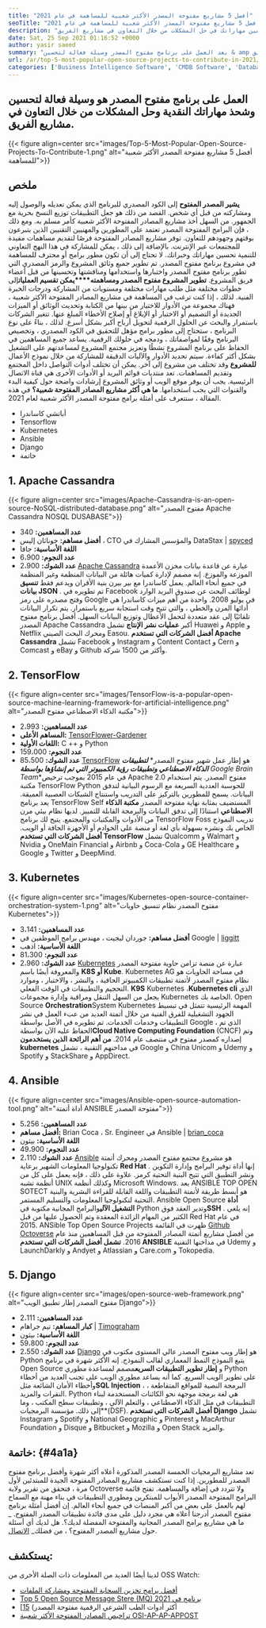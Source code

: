```yaml
---
title: "أفضل 5 مشاريع مفتوحة المصدر الأكثر شعبية للمساهمة في عام 2021" 
seoTitle: "أفضل 5 مشاريع مفتوحة المصدر الأكثر شعبية للمساهمة في عام 2021" 
description: "تعد المساهمة في مشاريع الشهيرة مفتوحة المصدر طريقة فعالة لتحسين مهاراتك في حل المشكلات من خلال التعاون في مشاريع الفريق." 
date: Sat, 25 Sep 2021 01:16:52 +0000
author: yasir saeed
summary: "يعد العمل على برنامج مفتوح المصدر وسيلة فعالة لتحسين & amp ؛ شحذ مهاراتك في التفكير الناقد وحل المشكلات من خلال التعاون في مشاريع الفريق." 
url: /ar/top-5-most-popular-open-source-projects-to-contribute-in-2021/
categories: ['Business Intelligence Software', 'CMDB Software', 'Database Management Software', 'Deployment Tools', 'Learning Management System', 'Rapid Application Development', 'Software Development']
---
```


## العمل على برنامج مفتوح المصدر هو وسيلة فعالة لتحسين وشحذ مهاراتك النقدية وحل المشكلات من خلال التعاون في مشاريع الفريق.

{{< figure align=center src="images/Top-5-Most-Popular-Open-Source-Projects-To-Contribute-1.png" alt="أفضل 5 مشاريع مفتوحة المصدر الأكثر شعبية للمساهمة">}}


## **ملخص** 
**يشير المصدر المفتوح** إلى الكود المصدري للبرنامج الذي يمكن تعديله والوصول إليه ومشاركته من قبل أي شخص. القصد من ذلك هو جعل التطبيقات توزيع النسخ بحرية مع الجمهور. من السهل أخذ مشاريع المصادر المفتوحة الأكثر شعبية كأمر مسلم به. ومع ذلك ، فإن البرامج المفتوحة المصدر تعتمد على المطورين والمهنيين التقنيين الذين يتبرعون بوقتهم وجهودهم للتعاون. توفر مشاريع المصادر المفتوحة فرصًا لتقديم مساهمات مفيدة للمجتمعات عبر الإنترنت. بالإضافة إلى ذلك ، يمكن للمشاركة في هذا النهج التعاوني للتنمية تحسين مهاراتك وخبراتك.
لا تحتاج إلى أن تكون مطور برامج أو محترف للمساهمة في مشروع برنامج مفتوح المصدر. تم تطوير جميع وثائق المشروع والرمز المصدري التي تطور برنامج مفتوح المصدر واختبارها واستخدامها ومناقشتها وتحسينها من قبل أعضاء فريق المشروع. **تطوير المشروع مفتوح المصدر ومساهمته****يمكن تقسيم العمليات**إلى خطوات مختلفة مثل طلب مهارات مختلفة ومستويات من المشاركة ودرجات الخبرة الفنية. لذلك ، إذا كنت ترغب في المساهمة في مشاريع المصادر المفتوحة الأكثر شعبية ، فهناك مجموعة من الأدوار للاختيار من بينها من الكتابة وتحديث الوثائق أو الميزات الجديدة أو التصميم أو الاختبار أو الإبلاغ أو إصلاح الأخطاء المبلغ عنها.
تتغير الشركات باستمرار والبحث عن الحلول الرقمية لتحويل أرباح أكبر بشكل أسرع. لذلك ، بناءً على نوع البرنامج ، ستحتاج إلى مطور برامج مؤهل للتحقيق في الكود المصدري ، وتخصيص البرنامج وفقًا لمواصفاتك ، ودمجه في حلولك الرقمية. يساعد جميع المساهمين في الحفاظ على برنامج المشروع نشطًا وتعزيز مجتمع المشروع لمساعدتهم على التشغيل بشكل أكثر كفاءة. سيتم تحديد الأدوار والآليات الدقيقة للمشاركة من خلال نموذج الأعمال **للمشروع** وقد تختلف من مشروع إلى آخر. يمكن أن تختلف أدوات التواصل داخل المجتمع وتقديم المساهمات. تعد منتديات قوائم البريد أو الأدوات الأخرى هي قناة الاتصال الرئيسية. يجب أن يوفر موقع الويب أو وثائق المشروع إرشادات واضحة حول كيفية البدء والقنوات التي يجب استخدامها.
**ما هي أكثر مشاريع المصادر المفتوحة شعبية؟** في هذه المقالة ، سنتعرف على أمثلة برامج مفتوحة المصدر الأكثر شعبية لعام 2021.
  * أباتشي كاساندرا
  * Tensorflow
  * Kubernetes
  * Ansible
  * Django
  * خاتمة

## 1. Apache Cassandra

{{< figure align=center src="images/Apache-Cassandra-is-an-open-source-NoSQL-distributed-database.png" alt="مفتوح المصدر Apache Cassandra NOSQL DUSABASE">}}

* **عدد المساهمين:**  340
* **أفضل مساهم:**  جوناثان إليس ، CTO والمؤسس المشارك في DataStax | [spyced][1]
* **اللغة الأساسية:**  جافا
* **عدد النجوم:**  6،900
* **عدد الشوك:**  2،900
[Apache Cassandra][2] عبارة عن قاعدة بيانات مخزن الأعمدة الموزعة والموزع. إنه مصمم لإدارة كميات هائلة من البيانات المنظمة وغير المنظمة في جميع أنحاء العالم. يعمل كاساندرا مع بير بيرن بنية الأقران ويدعم فقط **تنسيق بيانات JSON** . تم تطويره في Facebook لوظائف البحث عن صندوق البريد الوارد وفتح مصدره على رمز Google في يوليو 2008.
واحدة من أهم ميزات كاساندرا هي أدائها المرن والخطي ، والتي تتيح وقت استجابة سريع باستمرار. يتم تكرار البيانات تلقائيًا إلى عقد متعددة لتحمل الأعطال وتوزيع البيانات السهل. أفضل برنامج مفتوح المصدر Apache Cassandra أكبر **عمليات نشر الإنتاج** تشمل Huawei و Apple و Netflix ومحرك البحث الصيني Easou.
**أفضل الشركات التي تستخدم Apache Cassandra** تشمل Facebook و Instagram و Content Contact و Cern و Comcast و eBay و Github وأكثر من 1500 شركة.

## 2. TensorFlow

{{< figure align=center src="images/TensorFlow-is-a-popular-open-source-machine-learning-framework-for-artificial-intelligence.png" alt="مكتبة الذكاء الاصطناعي مفتوح المصدر">}}

* **عدد المساهمين:**  2،993
* **المساهم الأعلى:** [TensorFlower-Gardener][3]
* **اللغات الأولية:**  C ++ و Python
* **عدد النجوم:**  159،000
* **عدد الشوك:**  85،500
[TensorFlow][4] هو إطار عمل شهير مفتوح المصدر* ***لتطبيقات الذكاء الاصطناعي وتطبيقات رؤية الكمبيوتر التي تم إنشاؤها بواسطة** Google Brain Team**في عام 2015 بموجب ترخيص Apache 2.0 مفتوح المصدر. يتم استخدام مكتبة TensorFlow Python للحوسبة العددية السريعة مع الرسوم البيانية لتدفق البيانات. يسمح للمطورين بالتركيز على التدريب واستنتاج الشبكات العصبية العميقة.
يعد برنامج TensorFlow Self المستضيف بمثابة نهاية مفتوحة المصدر **مكتبة الذكاء الاصطناعي** استنادًا إلى تدفق البيانات والبرمجة القابلة للتمييز. لديها نظام بيئي مرن من الأدوات والمكتبات والمجتمع. يتيح لك برنامج TensorFlow Foss تدريب النموذج الخاص بك ونشره بسهولة بأي لغة أو منصة على الخوادم أو الأجهزة الحافة أو الويب.
**أفضل الشركات التي تستخدم TensorFlow** تشمل Qualcomm و Walmart و Nvidia و OneMain Financial و Airbnb و Coca-Cola و GE Healthcare و Google و Twitter و DeepMind.

## 3. Kubernetes

{{< figure align=center src="images/Kubernetes-open-source-container-orchestration-system-1.png" alt="مفتوح المصدر نظام تنسيق حاويات Kubernetes">}}

* **عدد المساهمين:**  3،141
* **أفضل مساهم:**  جوردان ليجيت ، مهندس برامج الموظفين في Google | [liggitt][5]
* **اللغة الأساسية:**  اذهب
* **عدد النجوم:**  81،300
* **عدد الشوك:**  2،960
[Kubernetes][6] عبارة عن منصة تزامن حاوية مفتوحة المصدر والمعروفة أيضًا باسم **K8S أو Kube**. Kubernetes AG في مساحة الحاويات هو نظام مفتوح المصدر لأتمتة تطبيقات الكمبيوتر الحافية ، والنشر ، والاختبار ، وموارد التحجيم والتطبيقات في الوقت الفعلي. **K9S** Kubernetes ،**Kubernetes cli** الذي يجعل من السهل التنقل ومراقبة وإدارة مجموعات Kubernetes الخاصة بك.
Open Source **Orchestration**System Kubernetes المهمة الرئيسية تتمثل في تبسيط الجهود التشغيلية للفرق الفنية من خلال أتمتة العديد من عبء العمل في نشر التطبيقات وخدمات الخدمات. تم تطويره في الأصل بواسطة Google ، الذي تم الحفاظ عليه الآن بواسطة**Cloud Native Computing Foundation** (CNCF) وتم إصداره كمصدر مفتوح في منتصف عام 2014.
**من أهم الرائحة الذين يستخدمون kubernetes** في مداخنهم التقنية ، تشمل Google و China Unicom و Udemy و Spotify و StackShare و AppDirect.

## 4. Ansible

{{< figure align=center src="images/Ansible-open-source-automation-tool.png" alt="أداة أتمتة ANSIBLE مفتوحة المصدر">}}

* **عدد المساهمين:**  5،256
* **أفضل مساهم:**  Brian Coca ، Sr. Engineer في Ansible | [brian_coca][7]
* **اللغة الأساسية:**  بيثون
* **عدد النجوم:**  49،900
* **عدد الشوك:**  2،110
[Ansible][8] هو مشروع مجتمع مفتوح المصدر ومحرك أتمتة تكنولوجيا المعلومات الشهير برعاية **Red Hat** . إنها أداة توفير البرامج وإدارة التكوين ونشر التطبيق التي تتيح البنية التحتية كرمز. علاوة على ذلك ، فإنه يعمل على كل من أنظمة تشبه UNIX وكذلك أنظمة Microsoft Windows. يعد ANSIBLE TOP OPEN SOTECT هو أبسط طريقة لأتمتة التطبيقات واللغة القابلة للقراءة البشرية والبنية التحتية لتكنولوجيا المعلومات والتسليم المستمر.
Ansible Open Source **أداة التشغيل الآلي**والبرامج المجانية مكتوبة في Python وتدير العقد فوق**SSH** . إنه يلغي الكثير من المهام الزائدة المعقدة وتم الحصول عليها من قبل Red Hat في عام 2015. ANSible Top Open Source Projects ظهرت في القائمة [Github Octoverse][9] من أفضل مشاريع أتمتة المصادر المفتوحة من قبل المساهمين منذ عام 2016.
**تشمل أفضل الشركات التي تستخدم ANSIBLE** في مداخنها التقنية Udemy و LaunchDarkly و Andyet و Atlassian و Care.com و Tokopedia.

## 5. Django

{{< figure align=center src="images/open-source-web-framework.png" alt="مفتوح المصدر إطار تطبيق الويب Django">}}

* **عدد المساهمين:**  2،111
* **كبار المساهم:**  تيم جراهام | [Timograham][10]
* **اللغة الأساسية:**  بيثون
* **عدد النجوم:**  59،800
* **عدد الشوك:**  2،550
[Django][11] هو إطار ويب مفتوح المصدر عالي المستوى مكتوب في Python يتبع النموذج النمط المعماري لقالب النموذج. إنه الأكثر شهرة في برنامج Open Source و **إطار تطوير التطبيقات السريع**مصمم لمساعدة مطوري Python على تطوير الويب السريع. كما أنه يساعد مطوري الويب على تجنب العديد من أخطاء وأخطاء الأمان الشائعة مثل**SQL Injection** ، البرمجة النصية للمواقع المتقاطعة ، النقرات والمزيد.
Python هي لغة برمجة موجهة نحو الكائنات المستخدمة لبناء التطبيقات في مثل الذكاء الاصطناعي ، والتعلم الآلي ، وتطبيقات سطح المكتب ، وما إلى ذلك. مؤسسة البرمجيات**(DSF).
**أفضل الشركات التي تستخدم Django** تشمل Instagram و Spotify و National Geographic و Pinterest و MacArthur Foundation و Disque و Bitbucket و Mozilla و Open Stack والمزيد.

## **خاتمة:**  {#4a1a}

تعد مشاريع البرمجيات الخمسة المصدر المذكورة أعلاه أكثر شهرة وأفضل برنامج مفتوح المصدر للمطورين. إذا كنت تستكشف مشاريع المصادر المفتوحة الجيدة للمبتدئين لأول مرة ، فتحقق من تقرير ولاية Octoverse ولا تتردد في إضافة والمساهمة. تفتح قائمة البرامج المفتوحة المصدر الأبواب للمبتكرين ومطوري التطبيقات في بناء مهنة مع السماح لهم بالعمل على بعض من أكبر المنصات في جميع أنحاء العالم. إن أفضل أمثلة برنامج مفتوح المصدر أدرجنا أعلاه هي مجرد دليل على مدى فائدة تطبيقات المصدر المفتوح.
_ ما هي مشاريع برامج المصدر المجانية والمفتوحة المفضلة لديك؟. هل لديك أي أسئلة حول مشاريع المصدر المفتوح؟ ، من فضلك_ [الاتصال][12].

## يستكشف:
لدينا أيضًا العديد من المعلومات ذات الصلة الأخرى من OSS Watch:
  * [أفضل برامج تخزين السحابة المفتوحة ومشاركة الملفات][13]
  * [Top 5 Open Source Message Stere (MQ) برنامج في 2021][14]
  * [أكثر أدوات الطب الشرعي الرقمية مفتوحة المصدر) [15]
  * [تراخيص المصادر المفتوحة الأكثر شعبية OSI-AP-AP-APPOST][16]



[1]: https://twitter.com/spyced?lang=en
[2]: https://cassandra.apache.org/
[3]: https://github.com/tensorflower-gardener
[4]: https://www.tensorflow.org/
[5]: https://twitter.com/liggitt?lang=en
[6]: https://kubernetes.io/
[7]: https://twitter.com/brian_coca?lang=en
[8]: https://www.ansible.com/
[9]: https://octoverse.github.com/#top-and-trending-projects
[10]: https://twitter.com/timograham?lang=en
[11]: https://www.djangoproject.com/
[12]: mailto:yasir.saeed@aspose.com
[13]: https://products.containerize.com/backup-and-sync/
[14]: https://blog.containerize.com/message-queue-software/top-5-open-source-message-queue-software-in-2021/
[15]: https://blog.containerize.com/digital-forensic-tools/top-5-open-source-digital-forensic-tools-in-2021/
[16]: https://blog.containerize.com/licenses-standards/top-5-most-popular-osi-approved-open-source-licenses-of-2021/
